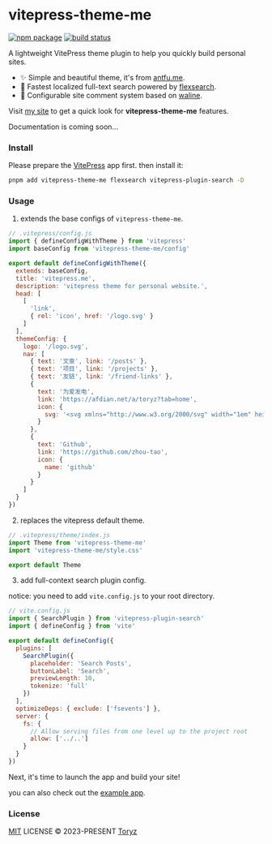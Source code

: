 # vitepress-theme-me 

<p>
  <a href="https://npmjs.com/package/vitepress-theme-me"><img src="https://img.shields.io/npm/v/vitepress-theme-me.svg" alt="npm package"></a>
  <a href="https://github.com/zhou-tao/vitepress-theme-me/actions/workflows/ci.yml"><img src="https://github.com/zhou-tao/vitepress-theme-me/actions/workflows/ci.yml/badge.svg?branch=main" alt="build status"></a>
</p>

A lightweight VitePress theme plugin to help you quickly build personal sites.

- :sparkles: Simple and beautiful theme, it's from [antfu.me](https://antfu.me).
- :rocket: Fastest localized full-text search powered by [flexsearch](https://github.com/nextapps-de/flexsearch).
- :speech_balloon: Configurable site comment system based on [waline](https://waline.js.org/).

Visit [my site](https://toryz-me.netlify.app/) to get a quick look for **vitepress-theme-me** features.

Documentation is coming soon...

### Install

Please prepare the [VitePress](https://vitepress.dev/zh/guide/getting-started) app first. then install it:

```bash
pnpm add vitepress-theme-me flexsearch vitepress-plugin-search -D
```

### Usage

1. extends the base configs of `vitepress-theme-me`.

```js
// .vitepress/config.js
import { defineConfigWithTheme } from 'vitepress'
import baseConfig from 'vitepress-theme-me/config'

export default defineConfigWithTheme({
  extends: baseConfig,
  title: 'vitepress.me',
  description: 'vitepress theme for personal website.',
  head: [
    [
      'link',
      { rel: 'icon', href: '/logo.svg' }
    ]
  ],
  themeConfig: {
    logo: '/logo.svg',
    nav: [
      { text: '文章', link: '/posts' },
      { text: '项目', link: '/projects' },
      { text: '友链', link: '/friend-links' },
      {
        text: '为爱发电',
        link: 'https://afdian.net/a/toryz?tab=home',
        icon: {
          svg: '<svg xmlns="http://www.w3.org/2000/svg" width="1em" height="1em" viewBox="0 0 32 32"><path fill="currentColor" d="M11.61 29.92a1 1 0 0 1-.6-1.07L12.83 17H8a1 1 0 0 1-1-1.23l3-13A1 1 0 0 1 11 2h10a1 1 0 0 1 .78.37a1 1 0 0 1 .2.85L20.25 11H25a1 1 0 0 1 .9.56a1 1 0 0 1-.11 1l-13 17A1 1 0 0 1 12 30a1.09 1.09 0 0 1-.39-.08ZM17.75 13l2-9H11.8L9.26 15h5.91l-1.59 10.28L23 13Z"/></svg>'
        }
      },
      {
        text: 'Github',
        link: 'https://github.com/zhou-tao',
        icon: {
          name: 'github'
        }
      }
    ]
  }
})
```

2. replaces the vitepress default theme.

```js
// .vitepress/theme/index.js
import Theme from 'vitepress-theme-me'
import 'vitepress-theme-me/style.css'

export default Theme
```

3.  add full-context search plugin config. 

notice: you need to add `vite.config.js` to your root directory.

```js
// vite.config.js
import { SearchPlugin } from 'vitepress-plugin-search'
import { defineConfig } from 'vite'

export default defineConfig({
  plugins: [
    SearchPlugin({
      placeholder: 'Search Posts',
      buttonLabel: 'Search',
      previewLength: 10,
      tokenize: 'full'
    })
  ],
  optimizeDeps: { exclude: ['fsevents'] },
  server: {
    fs: {
      // Allow serving files from one level up to the project root
      allow: ['../..']
    }
  }
})
```

Next, it's time to launch the app and build your site!

you can also check out the [example app](https://github.com/zhou-tao/vitepress-theme-me/tree/main/example).

### License

[MIT](./LICENSE) LICENSE &copy; 2023-PRESENT [Toryz](https://github.com/zhou-tao)